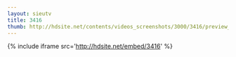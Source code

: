 ```yaml
---
layout: sieutv
title: 3416
thumb: http://hdsite.net/contents/videos_screenshots/3000/3416/preview_360p.mp4.jpg
---
```

{% include iframe src='http://hdsite.net/embed/3416' %}
 
